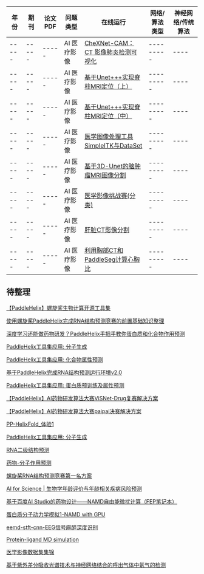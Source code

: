 
|年份 | 期刊 | 论文PDF | 问题类型 | 在线运行 |  网络/算法类型    | 神经网络/传统算法 |
|-----|-----|-----|---------|-----|---------|----|
|-----|-----|-----|AI 医疗影像|[CheXNet-CAM：CT 影像肺炎检测可视化](https://aistudio.baidu.com/projectdetail/2535474)|---------|----|
|-----|-----|-----|AI 医疗影像|[基于Unet+++实现脊柱MRI定位（上）](https://aistudio.baidu.com/projectdetail/2354135)|---------|----|
|-----|-----|-----|AI 医疗影像|[基于Unet+++实现脊柱MRI定位（中）](https://aistudio.baidu.com/projectdetail/4646398)|---------|----|
|-----|-----|-----|AI 医疗影像|[医学图像处理工具SimpleITK与DataSet](https://aistudio.baidu.com/projectdetail/1915947)|---------|----|
|-----|-----|-----|AI 医疗影像|[基于3D-Unet的脑肿瘤MRI图像分割](https://aistudio.baidu.com/projectdetail/388306)|---------|----|
|-----|-----|-----|AI 医疗影像|[医学影像挑战赛(分类)](https://aistudio.baidu.com/projectdetail/1993210)|---------|----|
|-----|-----|-----|AI 医疗影像|[肝脏CT影像分割](https://aistudio.baidu.com/projectdetail/6212016)|---------|----|
|-----|-----|-----|AI 医疗影像|[利用胸部CT和PaddleSeg计算心胸比](https://aistudio.baidu.com/projectdetail/1438719)|---------|----|





## 待整理

[【PaddleHelix】螺旋桨生物计算开源工具集](https://aistudio.baidu.com/aistudio/projectdetail/1293361?channelType=0&channel=0&sUid=14197935&ts=1731058781419)

[使用螺旋桨PaddleHelix完成RNA结构预测竞赛的前置基础知识整理](https://aistudio.baidu.com/aistudio/projectdetail/1404818?channelType=0&channel=0&sUid=14197935&ts=1731058794651)

[深度学习还能做药物研发？PaddleHelix手把手教你蛋白质和化合物作用预测](https://aistudio.baidu.com/aistudio/projectdetail/1335347?channelType=0&channel=0&sUid=14197935&ts=1731058802955)

[PaddleHelix工具集应用: 分子生成](https://aistudio.baidu.com/aistudio/projectdetail/1936495?channelType=0&channel=0&sUid=14197935&ts=1731059246459)

[PaddleHelix工具集应用: 化合物属性预测](https://aistudio.baidu.com/aistudio/projectdetail/1332652?channelType=0&channel=0&sUid=14197935&ts=1731059263808)

[基于PaddleHelix完成RNA结构预测运行环境v2.0](https://aistudio.baidu.com/aistudio/projectdetail/1486205?channelType=0&channel=0&sUid=14197935&ts=1731059279016)

[PaddleHelix工具集应用: 蛋白质预训练及属性预测](https://aistudio.baidu.com/aistudio/projectdetail/1333636?channelType=0&channel=0&sUid=14197935&ts=1731059287891)

[【PaddleHelix】AI药物研发算法大赛ViSNet-Drug复赛解决方案](https://aistudio.baidu.com/aistudio/projectdetail/6695841?channelType=0&channel=0&sUid=14197935&ts=1731059297921)

[【PaddleHelix】AI药物研发算法大赛paipai决赛解决方案](https://aistudio.baidu.com/aistudio/projectdetail/6685523?channelType=0&channel=0&sUid=14197935&ts=1731059312270)

[PP-HelixFold_体验1](https://aistudio.baidu.com/aistudio/projectdetail/5487506?channelType=0&channel=0&sUid=14197935&ts=1731059432502)

[PaddleHelix工具集应用: 分子生成](https://aistudio.baidu.com/aistudio/projectdetail/1985171?channelType=0&channel=0&sUid=14197935&ts=1731059451410)

[RNA二级结构预测](https://aistudio.baidu.com/aistudio/projectdetail/1335221?channelType=0&channel=0&sUid=14197935&ts=1731059461282)

[药物-分子作用预测](https://aistudio.baidu.com/aistudio/projectdetail/1431027?channelType=0&channel=0&sUid=14197935&ts=1731059472191)

[螺旋桨RNA结构预测竞赛第一名方案](https://aistudio.baidu.com/aistudio/projectdetail/1479469?channelType=0&channel=0&sUid=14197935&ts=1731059492005)

[AI for Science | 生物学年龄评价与年龄相关疾病风险预测](https://aistudio.baidu.com/aistudio/projectdetail/6650614?channelType=0&channel=0&sUid=14197935&ts=1731059971274)

[基于百度AI Studio的药物设计——NAMD自由能微扰计算（FEP笔记本）](https://aistudio.baidu.com/aistudio/projectdetail/4326115?channelType=0&channel=0&sUid=14197935&ts=1731060625811)

[蛋白质分子动力学模拟1-NAMD with GPU](https://aistudio.baidu.com/aistudio/projectdetail/1850669?channelType=0&channel=0&sUid=14197935&ts=1731060778386)

[eemd-stft-cnn-EEG信号麻醉深度识别](https://aistudio.baidu.com/aistudio/projectdetail/4450917?channelType=0&channel=0&sUid=14197935&ts=1731060934153)

[Protein-ligand MD simulation](https://aistudio.baidu.com/aistudio/projectdetail/4621684?channelType=0&channel=0&sUid=14197935&ts=1731060960311)

[医学影像数据集集锦](https://aistudio.baidu.com/aistudio/projectdetail/462184?channelType=0&channel=0&sUid=14197935&ts=1731060976805)

[基于紫外差分吸收光谱技术与神经网络结合的呼出气体中氨气的检测](https://aistudio.baidu.com/aistudio/projectdetail/8190914?channelType=0&channel=0&sUid=14197935&ts=1731058813858)



